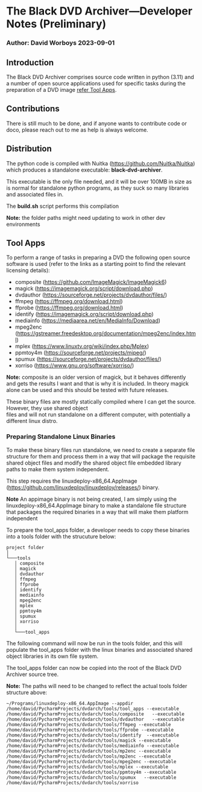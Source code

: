 # The Black DVD Archiver—Developer Notes (Preliminary)
### Author: David Worboys 2023-09-01
## Introduction
The Black DVD Archiver comprises source code written in python (3.11) and a number of open source applications used for 
specific tasks during the preparation of a DVD image [refer Tool Apps](#tool-apps).

## Contributions
There is still much to be done, and if anyone wants to contribute code or doco, please reach out to me as help is always 
welcome.

## Distribution
The python code is compiled with Nuitka (https://github.com/Nuitka/Nuitka) which produces a standalone 
executable: **black-dvd-archiver**. 

This executable is the only file needed, and it will be over 100MB in size as is normal for standalone python programs, 
as they suck so many libraries and associated files in.  

The **build.sh** script performs this compilation 

**Note:** the folder paths might need updating to work in other dev 
environments

## Tool Apps
To perform a range of tasks in preparing a DVD the following open source software is used (refer to the links as a 
starting point to find the relevant licensing details):

* composite (https://github.com/ImageMagick/ImageMagick6)
* magick (https://imagemagick.org/script/download.php)
* dvdauthor (https://sourceforge.net/projects/dvdauthor/files/)
* ffmpeg  (https://ffmpeg.org/download.html)
* ffprobe (https://ffmpeg.org/download.html)
* identify (https://imagemagick.org/script/download.php)
* mediainfo (https://mediaarea.net/en/MediaInfo/Download) 
* mpeg2enc (https://gstreamer.freedesktop.org/documentation/mpeg2enc/index.html)
* mplex (https://www.linuxtv.org/wiki/index.php/Mplex)
* ppmtoy4m (https://sourceforge.net/projects/mjpeg/)
* spumux (https://sourceforge.net/projects/dvdauthor/files/)
* xorriso (https://www.gnu.org/software/xorriso/)

**Note:** composite is an older version of magick, but it behaves differently and gets the results I want and that is why
it is included. In theory magick alone can be used and this should be tested with future releases.

These binary files are mostly statically compiled where I can get the source. However, they use shared object  
files and will not run standalone on a different computer, with potentially a different linux distro.

### Preparing Standalone Linux Binaries

To make these binary files run standalone, we need to create a separate file structure for them and process them in a way 
that will package the requisite shared object files and modify the shared object file embedded library paths to make them
system independent.

This step requires the linuxdeploy-x86_64.AppImage (https://github.com/linuxdeploy/linuxdeploy/releases/) binary.

**Note** An appimage binary is not being created, I am simply using the linuxdeploy-x86_64.AppImage binary to make a 
standalone file structure that packages the required binaries in a way that will make them platform independent

To prepare the tool_apps folder, a developer needs to copy these binaries into a tools folder with the strucuture below:

```
project folder
│
└───tools
   │ composite
   │ magick
   │ dvdauthor
   │ ffmpeg 
   │ ffprobe
   │ identify   
   │ mediainfo
   │ mpeg2enc
   │ mplex
   │ ppmtoy4m
   │ spumux
   │ xorriso
   │
   └───tool_apps
```   

The following command will now be run in the tools folder, and this will populate the tool_apps folder with the linux 
binaries and associated shared object libraries in its own file system.

The tool_apps folder can now be copied into the root of the Black DVD Archiver source tree.

**Note:**
The paths will need to be changed to reflect the actual tools folder structure above:
```
~/Programs/linuxdeploy-x86_64.AppImage --appdir /home/david/PycharmProjects/dvdarch/tools/tool_apps --executable /home/david/PycharmProjects/dvdarch/tools/composite   --executable /home/david/PycharmProjects/dvdarch/tools/dvdauthor   --executable /home/david/PycharmProjects/dvdarch/tools/ffmpeg --executable /home/david/PycharmProjects/dvdarch/tools/ffprobe --executable /home/david/PycharmProjects/dvdarch/tools/identify  --executable /home/david/PycharmProjects/dvdarch/tools/magick --executable /home/david/PycharmProjects/dvdarch/tools/mediainfo --executable /home/david/PycharmProjects/dvdarch/tools/mp2enc --executable /home/david/PycharmProjects/dvdarch/tools/mp2enc --executable /home/david/PycharmProjects/dvdarch/tools/mpeg2enc --executable /home/david/PycharmProjects/dvdarch/tools/mplex --executable /home/david/PycharmProjects/dvdarch/tools/ppmtoy4m --executable /home/david/PycharmProjects/dvdarch/tools/spumux   --executable /home/david/PycharmProjects/dvdarch/tools/xorriso
```


